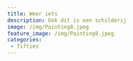 ```yaml
---
title: Weer iets
description: Ook dit is een schilderij
image: /img/Painting8.jpeg
feature_image: /img/Painting8.jpeg
categories:
 - fifties
---
```

